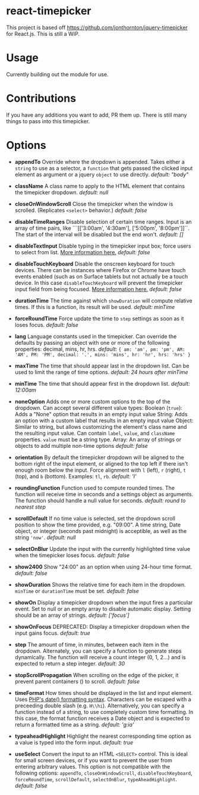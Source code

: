 react-timepicker
===============================

This project is based off https://github.com/jonthornton/jquery-timepicker for React.js. This is still a WIP.

Usage
===============================

Currently building out the module for use.

Contributions
===============================
If you have any additions you want to add, PR them up. There is still many things to pass into this timepicker.

Options
===============================

- **appendTo**
Override where the dropdown is appended.
Takes either a `string` to use as a selector, a `function` that gets passed the clicked input element as argument or a jquery `object` to use directly.
*default: "body"*

- **className**
A class name to apply to the HTML element that contains the timepicker dropdown.
*default: null*

- **closeOnWindowScroll**
Close the timepicker when the window is scrolled. (Replicates ```<select>``` behavior.)
*default: false*

- **disableTimeRanges**
Disable selection of certain time ranges. Input is an array of time pairs, like ```[['3:00am', '4:30am'], ['5:00pm', '8:00pm']]``. The start of the interval will be disabled but the end won't.
*default: []*

- **disableTextInput**
Disable typing in the timepicker input box; force users to select from list. [More information here.](https://github.com/jonthornton/jquery-timepicker/issues/425#issuecomment-133262458)
*default: false*

- **disableTouchKeyboard**
Disable the onscreen keyboard for touch devices. There can be instances where Firefox or Chrome have touch events enabled (such as on Surface tablets but not actually be a touch device. In this case `disableTouchKeyboard` will prevent the timepicker input field from being focused. [More information here.](https://github.com/jonthornton/jquery-timepicker/issues/413)
*default: false*

- **durationTime**
The time against which ```showDuration``` will compute relative times. If this is a function, its result will be used.
*default: minTime*

- **forceRoundTime**
Force update the time to ```step``` settings as soon as it loses focus.
*default: false*

- **lang**
Language constants used in the timepicker. Can override the defaults by passing an object with one or more of the following properties: decimal, mins, hr, hrs.
*default:* ```{
  am: 'am',
  pm: 'pm',
  AM: 'AM',
  PM: 'PM',
  decimal: '.',
  mins: 'mins',
  hr: 'hr',
  hrs: 'hrs'
}```

- **maxTime**
The time that should appear last in the dropdown list. Can be used to limit the range of time options.
*default: 24 hours after minTime*

- **minTime**
The time that should appear first in the dropdown list.
*default: 12:00am*

- **noneOption**
Adds one or more custom options to the top of the dropdown. Can accept several different value types:
Boolean (```true```): Adds a "None" option that results in an empty input value
String: Adds an option with a custom label that results in an empty input value
Object: Similar to string, but allows customizing the element's class name and the resulting input value. Can contain ```label```, ```value```, and ```className``` properties. ```value``` must be a string type.
Array: An array of strings or objects to add multiple non-time options
*default: false*

- **orientation**
By default the timepicker dropdown will be aligned to the bottom right of the input element, or aligned to the top left if there isn't enough room below the input. Force alignment with `l` (left), `r` (right), `t` (top), and `b` (bottom). Examples: `tl`, `rb`.
*default: 'l'*

- **roundingFunction**
Function used to compute rounded times. The function will receive time in seconds and a settings object as arguments. The function should handle a null value for seconds.
*default: round to nearest step*

- **scrollDefault**
If no time value is selected, set the dropdown scroll position to show the time provided, e.g. "09:00". A time string, Date object, or integer (seconds past midnight) is acceptible, as well as the string `'now'`.
*default: null*

- **selectOnBlur**
Update the input with the currently highlighted time value when the timepicker loses focus.
*default: false*

- **show2400**
Show "24:00" as an option when using 24-hour time format.
*default: false*

- **showDuration**
Shows the relative time for each item in the dropdown. ```minTime``` or ```durationTime``` must be set.
*default: false*

- **showOn**
Display a timepicker dropdown when the input fires a particular event. Set to null or an empty array to disable automatic display. Setting should be an array of strings.
*default: ['focus']*

- **showOnFocus**
DEPRECATED: Display a timepicker dropdown when the input gains focus.
*default: true*

- **step**
The amount of time, in minutes, between each item in the dropdown. Alternately, you can specify a function to generate steps dynamically. The function will receive a count integer (0, 1, 2...) and is expected to return a step integer.
*default: 30*

- **stopScrollPropagation**
When scrolling on the edge of the picker, it prevent parent containers (<body>) to scroll.
*default: false*

- **timeFormat**
How times should be displayed in the list and input element. Uses [PHP's date() formatting syntax](http://php.net/manual/en/function.date.php). Characters can be escaped with a preceeding double slash (e.g. `H\\hi`). Alternatively, you can specify a function instead of a string, to use completely custom time formatting. In this case, the format function receives a Date object and is expected to return a formatted time as a string.
*default: 'g:ia'*

- **typeaheadHighlight**
Highlight the nearest corresponding time option as a value is typed into the form input.
*default: true*

- **useSelect**
Convert the input to an HTML `<SELECT>` control. This is ideal for small screen devices, or if you want to prevent the user from entering arbitrary values. This option is not compatible with the following options: ```appendTo```, ```closeOnWindowScroll```, ```disableTouchKeyboard```, ```forceRoundTime```, ```scrollDefault```, ```selectOnBlur```, ```typeAheadHighlight```.
*default: false*
